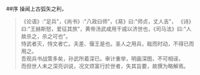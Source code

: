 ##序
操闻上古弧矢之利，  
> 《论语》:"足兵"，《尚书》:"八政曰师"，《易》曰:"师贞，丈人吉"，
《诗》曰:"王赫斯怒，爱征其旅"，黄帝汤武咸用干戚以济世也，《司马法》曰:"人故杀之，杀之可也"。  
恃武者灭，恃文者亡。夫差、偃王是也。圣人之用兵，戢而时动，不得已而用之。  
吾观兵书战策多矣，孙武所着深已。审计重举，明画深图，不可相诬，  
而但世人未之深亮训说，况文烦富行於世者，失其旨要，故撰为略解焉。  
